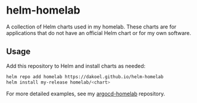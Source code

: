# helm-homelab

A collection of Helm charts used in my homelab. These charts are for applications that do not have an official Helm chart or for my own software.

## Usage

Add this repository to Helm and install charts as needed:

```sh
helm repo add homelab https://dakoel.github.io/helm-homelab
helm install my-release homelab/<chart>
```

For more detailed examples, see my [argocd-homelab](https://github.com/dakoel/argocd-homelab) repository.
